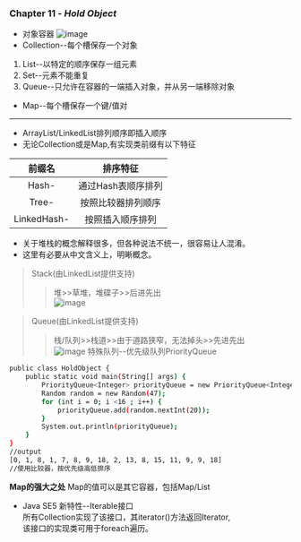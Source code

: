 ### Chapter 11 - ***Hold Object***
* 对象容器
![image](https://timgsa.baidu.com/timg?image&quality=80&size=b9999_10000&sec=1537876138591&di=e09528a5920737e4709466e5c81d02a3&imgtype=0&src=http%3A%2F%2Fimages.cnblogs.com%2Fcnblogs_com%2Ftianyake%2F201202%2F201202291522521809.jpg)
* Collection--每个槽保存一个对象
 1. List--以特定的顺序保存一组元素
 2. Set--元素不能重复  
 3. Queue--只允许在容器的一端插入对象，并从另一端移除对象
 * Map--每个槽保存一个键/值对
 ----
 * ArrayList/LinkedList排列顺序即插入顺序
* 无论Collection或是Map,有实现类前缀有以下特征  

| 前缀名 | 排序特征 |  
| :---: | :---: |  
| Hash- | 通过Hash表顺序排列 |  
| Tree- | 按照比较器排列顺序 |  
| LinkedHash- | 按照插入顺序排列 |  
* 关于堆栈的概念解释很多，但各种说法不统一，很容易让人混淆。
* 这里有必要从中文含义上，明晰概念。
>Stack(由LinkedList提供支持)
> >堆>>草堆，堆碟子>>后进先出  
![image](https://timgsa.baidu.com/timg?image&quality=80&size=b9999_10000&sec=1537883283921&di=193b803140bfbc168c8691cc38a1a91a&imgtype=0&src=http%3A%2F%2Fimg.it610.com%2Fimage%2Finfo3%2F7b27ffab6d9f4c87ab0947049a4bd4cc.png)

>Queue(由LinkedList提供支持)
>>栈/队列>>栈道>>由于道路狭窄，无法掉头>>先进先出  
![image](https://timgsa.baidu.com/timg?image&quality=80&size=b9999_10000&sec=1537883376027&di=6da4b1246f55031a798c7d69f5ed5e07&imgtype=0&src=http%3A%2F%2Fimgsrc.baidu.com%2Fimgad%2Fpic%2Fitem%2F3b87e950352ac65c1efe1beef1f2b21192138ab7.jpg)
特殊队列--优先级队列PriorityQueue
```sh 
public class HoldObject {
	public static void main(String[] args) {
		PriorityQueue<Integer> priorityQueue = new PriorityQueue<Integer>();
		Random random = new Random(47);
		for (int i = 0; i <16 ; i++) {
			priorityQueue.add(random.nextInt(20));
		}
		System.out.println(priorityQueue);
	}
}
//output 
[0, 1, 8, 1, 7, 8, 9, 18, 2, 13, 8, 15, 11, 9, 9, 18]
//使用比较器，按优先级高低排序
```

**Map的强大之处**
Map的值可以是其它容器，包括Map/List
* Java SE5 新特性--Iterable接口  
所有Collection实现了该接口，其iterator()方法返回Iterator,  
该接口的实现类可用于foreach遍历。
 